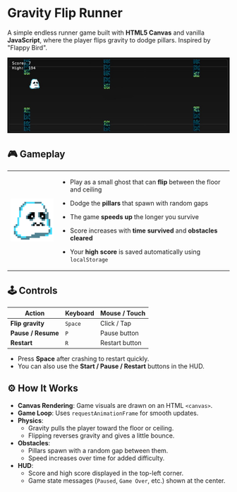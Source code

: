 # Gravity Flip Runner

A simple endless runner game built with **HTML5 Canvas** and vanilla **JavaScript**, where the player flips gravity to dodge pillars. Inspired by "Flappy Bird".

![screenshot](assets/hud.jpg)

## 🎮 Gameplay

<table>
  <tr>
    <td><img src="assets/LittleGhost.gif" width="120"></td>
    <td>

  - Play as a small ghost that can **flip** between the floor and ceiling  
  - Dodge the **pillars** that spawn with random gaps  
  - The game **speeds up** the longer you survive  
  - Score increases with **time survived** and **obstacles cleared**  
  - Your **high score** is saved automatically using `localStorage`  

    </td>
  </tr>
</table>

## 🕹 Controls

| Action              | Keyboard        | Mouse / Touch  |
|---------------------|-----------------|----------------|
| **Flip gravity**    | `Space`         | Click / Tap    |
| **Pause / Resume**  | `P`             | Pause button   |
| **Restart**         | `R`             | Restart button |

- Press **Space** after crashing to restart quickly.  
- You can also use the **Start / Pause / Restart** buttons in the HUD.

## ⚙️ How It Works

- **Canvas Rendering**: Game visuals are drawn on an HTML `<canvas>`.
- **Game Loop**: Uses `requestAnimationFrame` for smooth updates.
- **Physics**:
  - Gravity pulls the player toward the floor or ceiling.
  - Flipping reverses gravity and gives a little bounce.
- **Obstacles**:
  - Pillars spawn with a random gap between them.
  - Speed increases over time for added difficulty.
- **HUD**:
  - Score and high score displayed in the top-left corner.
  - Game state messages (`Paused`, `Game Over`, etc.) shown at the center.

